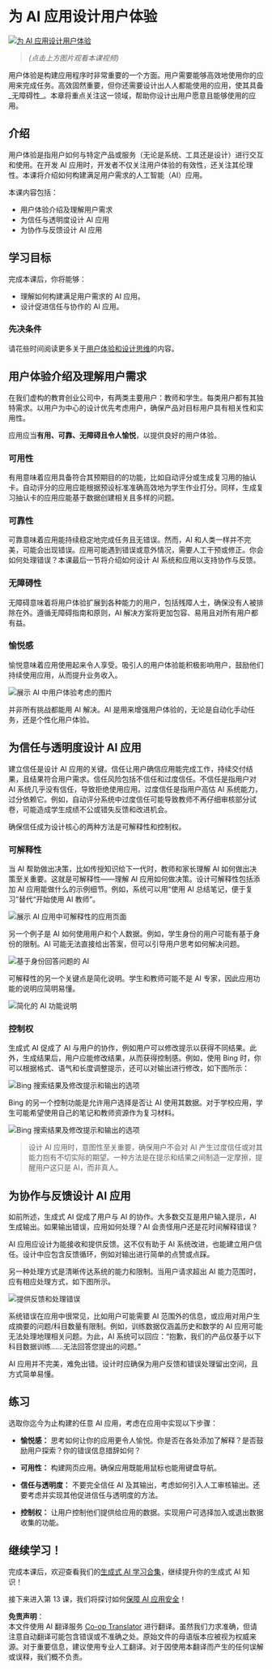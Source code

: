 <!--
CO_OP_TRANSLATOR_METADATA:
{
  "original_hash": "ec385b41ee50579025d50cc03bfb3a25",
  "translation_date": "2025-07-09T14:50:45+00:00",
  "source_file": "12-designing-ux-for-ai-applications/README.md",
  "language_code": "zh"
}
-->
# 为 AI 应用设计用户体验

[![为 AI 应用设计用户体验](../../../translated_images/12-lesson-banner.c53c3c7c802e8f563953ce388f6a987ca493472c724d924b060be470951c53c8.zh.png)](https://aka.ms/gen-ai-lesson12-gh?WT.mc_id=academic-105485-koreyst)

> _(点击上方图片观看本课视频)_

用户体验是构建应用程序时非常重要的一个方面。用户需要能够高效地使用你的应用来完成任务。高效固然重要，但你还需要设计出人人都能使用的应用，使其具备_无障碍性_。本章将重点关注这一领域，帮助你设计出用户愿意且能够使用的应用。

## 介绍

用户体验是指用户如何与特定产品或服务（无论是系统、工具还是设计）进行交互和使用。在开发 AI 应用时，开发者不仅关注用户体验的有效性，还关注其伦理性。本课将介绍如何构建满足用户需求的人工智能（AI）应用。

本课内容包括：

- 用户体验介绍及理解用户需求
- 为信任与透明度设计 AI 应用
- 为协作与反馈设计 AI 应用

## 学习目标

完成本课后，你将能够：

- 理解如何构建满足用户需求的 AI 应用。
- 设计促进信任与协作的 AI 应用。

### 先决条件

请花些时间阅读更多关于[用户体验和设计思维](https://learn.microsoft.com/training/modules/ux-design?WT.mc_id=academic-105485-koreyst)的内容。

## 用户体验介绍及理解用户需求

在我们虚构的教育创业公司中，有两类主要用户：教师和学生。每类用户都有其独特需求。以用户为中心的设计优先考虑用户，确保产品对目标用户具有相关性和实用性。

应用应当**有用、可靠、无障碍且令人愉悦**，以提供良好的用户体验。

### 可用性

有用意味着应用具备符合其预期目的的功能，比如自动评分或生成复习用的抽认卡。自动评分的应用应能根据预设标准准确高效地为学生作业打分。同样，生成复习抽认卡的应用应能基于数据创建相关且多样的问题。

### 可靠性

可靠意味着应用能持续稳定地完成任务且无错误。然而，AI 和人类一样并不完美，可能会出现错误。应用可能遇到错误或意外情况，需要人工干预或修正。你会如何处理错误？本课最后一节将介绍如何设计 AI 系统和应用以支持协作与反馈。

### 无障碍性

无障碍意味着将用户体验扩展到各种能力的用户，包括残障人士，确保没有人被排除在外。遵循无障碍指南和原则，AI 解决方案将更加包容、易用且对所有用户都有益。

### 愉悦感

愉悦意味着应用使用起来令人享受。吸引人的用户体验能积极影响用户，鼓励他们持续使用应用，从而提升业务收入。

![展示 AI 中用户体验考虑的图片](../../../translated_images/uxinai.d5b4ed690f5cefff0c53ffcc01b480cdc1828402e1fdbc980490013a3c50935a.zh.png)

并非所有挑战都能用 AI 解决。AI 是用来增强用户体验的，无论是自动化手动任务，还是个性化用户体验。

## 为信任与透明度设计 AI 应用

建立信任是设计 AI 应用的关键。信任让用户确信应用能完成工作，持续交付结果，且结果符合用户需求。信任风险包括不信任和过度信任。不信任是指用户对 AI 系统几乎没有信任，导致拒绝使用应用。过度信任是指用户高估 AI 系统能力，过分依赖它。例如，自动评分系统中过度信任可能导致教师不再仔细审核部分试卷，可能造成学生成绩不公或错失反馈和改进机会。

确保信任成为设计核心的两种方法是可解释性和控制权。

### 可解释性

当 AI 帮助做出决策，比如传授知识给下一代时，教师和家长理解 AI 如何做出决策至关重要。这就是可解释性——理解 AI 应用如何做决策。设计可解释性包括添加 AI 应用能做什么的示例细节。例如，系统可以用“使用 AI 总结笔记，便于复习”替代“开始使用 AI 教师”。

![展示 AI 应用中可解释性的应用页面](../../../translated_images/explanability-in-ai.134426a96b498fbfdc80c75ae0090aedc0fc97424ae0734fccf7fb00a59a20d9.zh.png)

另一个例子是 AI 如何使用用户和个人数据。例如，学生身份的用户可能有基于身份的限制。AI 可能无法直接给出答案，但可以引导用户思考如何解决问题。

![基于身份回答问题的 AI](../../../translated_images/solving-questions.b7dea1604de0cbd2e9c5fa00b1a68a0ed77178a035b94b9213196b9d125d0be8.zh.png)

可解释性的另一个关键点是简化说明。学生和教师可能不是 AI 专家，因此应用功能的说明应简明易懂。

![简化的 AI 功能说明](../../../translated_images/simplified-explanations.4679508a406c3621fa22bad4673e717fbff02f8b8d58afcab8cb6f1aa893a82f.zh.png)

### 控制权

生成式 AI 促成了 AI 与用户的协作，例如用户可以修改提示以获得不同结果。此外，生成结果后，用户应能修改结果，从而获得控制感。例如，使用 Bing 时，你可以根据格式、语气和长度调整提示，还可以对输出进行修改，如下图所示：

![Bing 搜索结果及修改提示和输出的选项](../../../translated_images/bing1.293ae8527dbe2789b675c8591c9fb3cb1aa2ada75c2877f9aa9edc059f7a8b1c.zh.png)

Bing 的另一个控制功能是允许用户选择是否让 AI 使用其数据。对于学校应用，学生可能希望使用自己的笔记和教师资源作为复习材料。

![Bing 搜索结果及修改提示和输出的选项](../../../translated_images/bing2.309f4845528a88c28c1c9739fb61d91fd993dc35ebe6fc92c66791fb04fceb4d.zh.png)

> 设计 AI 应用时，意图性至关重要，确保用户不会对 AI 产生过度信任或对其能力抱有不切实际的期望。一种方法是在提示和结果之间制造一定摩擦，提醒用户这只是 AI，而非真人。

## 为协作与反馈设计 AI 应用

如前所述，生成式 AI 促成了用户与 AI 的协作。大多数交互是用户输入提示，AI 生成输出。如果输出错误，应用如何处理？AI 会责怪用户还是花时间解释错误？

AI 应用应设计为能接收和提供反馈。这不仅有助于 AI 系统改进，也能建立用户信任。设计中应包含反馈循环，例如对输出进行简单的点赞或点踩。

另一种处理方式是清晰传达系统的能力和限制。当用户请求超出 AI 能力范围时，应有相应处理方式，如下图所示。

![提供反馈和处理错误](../../../translated_images/feedback-loops.7955c134429a94663443ad74d59044f8dc4ce354577f5b79b4bd2533f2cafc6f.zh.png)

系统错误在应用中很常见，比如用户可能需要 AI 范围外的信息，或应用对用户生成摘要的问题/科目数量有限制。例如，训练数据仅涵盖历史和数学的 AI 应用可能无法处理地理相关问题。为此，AI 系统可以回应：“抱歉，我们的产品仅基于以下科目数据训练……无法回答您提出的问题。”

AI 应用并不完美，难免出错。设计时应确保为用户反馈和错误处理留出空间，且方式简单易懂。

## 练习

选取你迄今为止构建的任意 AI 应用，考虑在应用中实现以下步骤：

- **愉悦感：** 思考如何让你的应用更令人愉悦。你是否在各处添加了解释？是否鼓励用户探索？你的错误信息措辞如何？

- **可用性：** 构建网页应用。确保应用既能用鼠标也能用键盘导航。

- **信任与透明度：** 不要完全信任 AI 及其输出，考虑如何引入人工审核输出。还要考虑并实现其他促进信任与透明度的方法。

- **控制权：** 让用户控制他们提供给应用的数据。实现用户可选择加入或退出数据收集的功能。

## 继续学习！

完成本课后，欢迎查看我们的[生成式 AI 学习合集](https://aka.ms/genai-collection?WT.mc_id=academic-105485-koreyst)，继续提升你的生成式 AI 知识！

接下来进入第 13 课，我们将探讨如何[保障 AI 应用安全](../13-securing-ai-applications/README.md?WT.mc_id=academic-105485-koreyst)！

**免责声明**：  
本文件使用 AI 翻译服务 [Co-op Translator](https://github.com/Azure/co-op-translator) 进行翻译。虽然我们力求准确，但请注意自动翻译可能包含错误或不准确之处。原始文件的母语版本应被视为权威来源。对于重要信息，建议使用专业人工翻译。对于因使用本翻译而产生的任何误解或误释，我们概不负责。